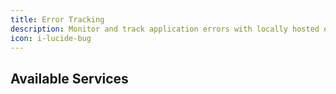 ```yaml
---
title: Error Tracking
description: Monitor and track application errors with locally hosted error tracking solutions.
icon: i-lucide-bug
---
```


## Available Services
